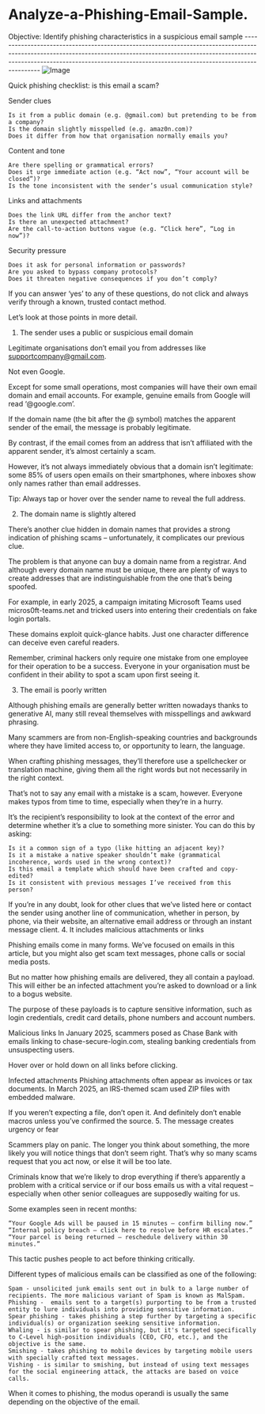 # Analyze-a-Phishing-Email-Sample.

Objective: Identify phishing characteristics in a suspicious email sample
-------------------------------------------------------------------------------------------------------------------------------------------------------------------------------------------------------------------------------------------------------- ![Image](https://github.com/user-attachments/assets/26991382-3c97-4776-9a6d-de28fbcd2189)


Quick phishing checklist: is this email a scam?


Sender clues

    Is it from a public domain (e.g. @gmail.com) but pretending to be from a company?
    Is the domain slightly misspelled (e.g. amaz0n.com)?
    Does it differ from how that organisation normally emails you?

Content and tone

    Are there spelling or grammatical errors?
    Does it urge immediate action (e.g. “Act now”, “Your account will be closed”)?
    Is the tone inconsistent with the sender’s usual communication style?

Links and attachments

    Does the link URL differ from the anchor text?
    Is there an unexpected attachment?
    Are the call-to-action buttons vague (e.g. “Click here”, “Log in now”)?

Security pressure

    Does it ask for personal information or passwords?
    Are you asked to bypass company protocols?
    Does it threaten negative consequences if you don’t comply?

If you can answer ‘yes’ to any of these questions, do not click and always verify through a known, trusted contact method.

Let’s look at those points in more detail.

1. The sender uses a public or suspicious email domain

Legitimate organisations don’t email you from addresses like supportcompany@gmail.com.

Not even Google.

Except for some small operations, most companies will have their own email domain and email accounts. For example, genuine emails from Google will read ‘@google.com’.

If the domain name (the bit after the @ symbol) matches the apparent sender of the email, the message is probably legitimate.

By contrast, if the email comes from an address that isn’t affiliated with the apparent sender, it’s almost certainly a scam.

However, it’s not always immediately obvious that a domain isn’t legitimate: some 85% of users open emails on their smartphones, where inboxes show only names rather than email addresses.

Tip: Always tap or hover over the sender name to reveal the full address.

2. The domain name is slightly altered

There’s another clue hidden in domain names that provides a strong indication of phishing scams ­– unfortunately, it complicates our previous clue.

The problem is that anyone can buy a domain name from a registrar. And although every domain name must be unique, there are plenty of ways to create addresses that are indistinguishable from the one that’s being spoofed.

For example, in early 2025, a campaign imitating Microsoft Teams used micros0ft-teams.net and tricked users into entering their credentials on fake login portals.

These domains exploit quick-glance habits. Just one character difference can deceive even careful readers.

Remember, criminal hackers only require one mistake from one employee for their operation to be a success. Everyone in your organisation must be confident in their ability to spot a scam upon first seeing it.

3. The email is poorly written

Although phishing emails are generally better written nowadays thanks to generative AI, many still reveal themselves with misspellings and awkward phrasing.

Many scammers are from non-English-speaking countries and backgrounds where they have limited access to, or opportunity to learn, the language.

When crafting phishing messages, they’ll therefore use a spellchecker or translation machine, giving them all the right words but not necessarily in the right context.

That’s not to say any email with a mistake  is a scam, however. Everyone makes typos from time to time, especially when they’re in a hurry.

It’s the recipient’s responsibility to look at the context of the error and determine whether it’s a clue to something more sinister. You can do this by asking:

    Is it a common sign of a typo (like hitting an adjacent key)?
    Is it a mistake a native speaker shouldn’t make (grammatical incoherence, words used in the wrong context)?
    Is this email a template which should have been crafted and copy-edited?
    Is it consistent with previous messages I’ve received from this person?

If you’re in any doubt, look for other clues that we’ve listed here or contact the sender using another line of communication, whether in person, by phone, via their website, an alternative email address or through an instant message client.
4. It includes malicious attachments or links

Phishing emails come in many forms. We’ve focused on emails in this article, but you might also get scam text messages, phone calls or social media posts.

But no matter how phishing emails are delivered, they all contain a payload. This will either be an infected attachment you’re asked to download or a link to a bogus website.

The purpose of these payloads is to capture sensitive information, such as login credentials, credit card details, phone numbers and account numbers.

Malicious links
In January 2025, scammers posed as Chase Bank with emails linking to chase-secure-login.com, stealing banking credentials from unsuspecting users.

Hover over or hold down on all links before clicking.

Infected attachments
Phishing attachments often appear as invoices or tax documents. In March 2025, an IRS-themed scam used ZIP files with embedded malware.

If you weren’t expecting a file, don’t open it. And definitely don’t enable macros unless you’ve confirmed the source.
5. The message creates urgency or fear

Scammers play on panic. The longer you think about something, the more likely you will notice things that don’t seem right. That’s why so many scams request that you act now, or else it will be too late.

Criminals know that we’re likely to drop everything if there’s apparently a problem with a critical service or if our boss emails us with a vital request – especially when other senior colleagues are supposedly waiting for us.

Some examples seen in recent months:

    “Your Google Ads will be paused in 15 minutes – confirm billing now.”
    “Internal policy breach – click here to resolve before HR escalates.”
    “Your parcel is being returned – reschedule delivery within 30 minutes.”

This tactic pushes people to act before thinking critically.














Different types of malicious emails can be classified as one of the following:

    Spam - unsolicited junk emails sent out in bulk to a large number of recipients. The more malicious variant of Spam is known as MalSpam.
    Phishing -  emails sent to a target(s) purporting to be from a trusted entity to lure individuals into providing sensitive information. 
    Spear phishing - takes phishing a step further by targeting a specific individual(s) or organization seeking sensitive information.  
    Whaling - is similar to spear phishing, but it's targeted specifically to C-Level high-position individuals (CEO, CFO, etc.), and the objective is the same. 
    Smishing - takes phishing to mobile devices by targeting mobile users with specially crafted text messages. 
    Vishing - is similar to smishing, but instead of using text messages for the social engineering attack, the attacks are based on voice calls. 

When it comes to phishing, the modus operandi is usually the same depending on the objective of the email.
